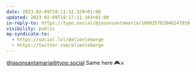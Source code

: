 ```yaml
---
date: 2023-02-09T19:11:12.329+01:00
updated: 2023-02-09T19:17:11.343+01:00
in-reply-to: https://typo.social/@jasonsantamaria/109835762046247850
visibility: public
mp-syndicate-to:
  - https://social.lol/@alienlebarge
  - https://twitter.com/alienlebarge
---
```

@jasonsantamaria@typo.social Same here 🎮⚔️
